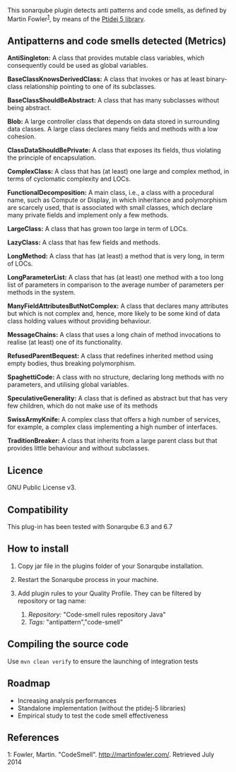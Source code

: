 This sonarqube plugin detects anti patterns and code smells, as defined by Martin Fowler<sup>[1](#myfootnote1)</sup>, by means of the [Ptidej 5 library](https://bitbucket.org/ptidejteam/ptidej-5).

## Antipatterns and code smells detected (Metrics)

**AntiSingleton:** A class that provides mutable class variables, which consequently could be used as global variables.

**BaseClassKnowsDerivedClass:** A class that invokes or has at least binary-class relationship pointing to one of its subclasses.

**BaseClassShouldBeAbstract:** A class that has many subclasses without being abstract.

**Blob:** A large controller class that depends on data stored in surrounding data classes. A large class declares many fields and methods with a low cohesion.

**ClassDataShouldBePrivate:** A class that exposes its fields, thus violating the principle of encapsulation.

**ComplexClass:** A class that has (at least) one large and complex method, in terms of cyclomatic complexity and LOCs.

**FunctionalDecomposition:** A main class, i.e., a class with a procedural name, such as Compute or Display, in which inheritance and polymorphism are scarcely used, that is associated with small classes, which declare many private fields and implement only a few methods.

**LargeClass:** A class that has grown too large in term of LOCs.

**LazyClass:** A class that has few fields and methods.

**LongMethod:** A class that has (at least) a method that is very long, in term of LOCs.

**LongParameterList:** A class that has (at least) one method with a too long list of parameters in comparison to the average number of parameters per methods in the system.

**ManyFieldAttributesButNotComplex:** A class that declares many attributes but which is not complex and, hence, more likely to be some kind of data class holding values without providing behaviour.

**MessageChains:** A class that uses a long chain of method invocations to realise (at least) one of its functionality.

**RefusedParentBequest:** A class that redefines inherited method using empty bodies, thus breaking polymorphism.

**SpaghettiCode:** A class with no structure, declaring long methods with no parameters, and utilising global variables.

**SpeculativeGenerality:** A class that is defined as abstract but that has very few children, which do not make use of its methods

**SwissArmyKnife:** A complex class that offers a high number of services, for example, a complex class implementing a high number of interfaces.

**TraditionBreaker:** A class that inherits from a large parent class but that provides little behaviour and without subclasses.

##  Licence

GNU Public License v3.

##  Compatibility
This plug-in has been tested with Sonarqube 6.3 and 6.7

##  How to install

1. Copy  jar file in the plugins folder of your Sonarqube installation.

2. Restart the Sonarqube process in your machine.

3. Add plugin rules to your Quality Profile. They can be filtered by repository or tag name:
    1. _Repository:_ "Code-smell rules repository Java"
    2. _Tags:_ "antipattern","code-smell"

## Compiling the source code

Use `mvn clean verify` to ensure the launching of integration tests

## Roadmap

* Increasing analysis performances 
* Standalone implementation (without the ptidej-5 libraries) 
* Empirical study to test the code smell effectiveness 


## References

<a name="myfootnote1">1</a>: Fowler, Martin. "CodeSmell". http://martinfowler.com/. Retrieved July 2014
